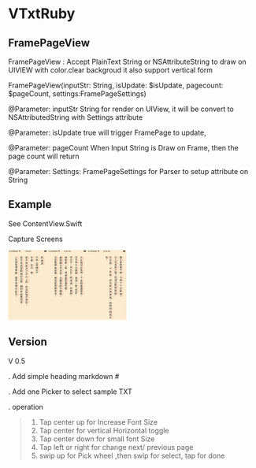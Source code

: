# VTxtRuby

## FramePageView

FramePageView : Accept PlainText String or NSAttributeString to draw on UIVIEW with color.clear backgroud
                it also support vertical form

 FramePageView(inputStr: String, isUpdate: $isUpdate, pagecount: $pageCount, settings:FramePageSettings)

 @Parameter: inputStr String for render on UIView, it will be convert to NSAttributedString with Settings attribute

 @Parameter: isUpdate  true will trigger  FramePage to update,

 @Parameter: pageCount  When Input String is Draw on Frame, then the page count will return

 @Parameter: Settings: FramePageSettings  for Parser to setup attribute on String

 ## Example

 See ContentView.Swift

 

Capture Screens



<img src="./Image/1.png" alt="1" style="zoom:25%;" /><img src="./Image/2.png" alt="2" style="zoom:25%;" /><img src="./Image/3.png" alt="3" style="zoom:25%;" />

## Version

V 0.5

. Add simple heading markdown #

. Add one Picker to select sample TXT

. operation 

> 1. Tap center up for Increase Font Size
> 2. Tap center for vertical Horizontal toggle
> 3. Tap center down for small font Size
> 4. Tap left or right for change next/ previous page
> 5. swip up for Pick wheel ,then swip for select,  tap for  done
